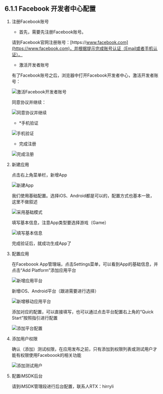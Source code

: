 ## 6.1.1 Facebook 开发者中心配置

1. 注册Facebook账号

    * 首先，需要先注册Facebook账号。

    请到Facebook官网注册账号：[https:\/\/www.facebook.com](https://www.facebook.com)，并根据提示完成账号认证（Email或者手机认证）。

    * 激活开发者账号

    有了Facebook账号之后，浏览器中打开Facebook开发者中心，激活开发者账号：

    ![激活Facebook开发者账号](../../assets/Images/Facebook/facebook_register_developer.png)

    同意协议并继续：

    ![同意协议并继续](../../assets/Images/Facebook/facebook_register_developer_confirm.png)

    * \*手机验证

    ![手机验证](../../assets/Images/Facebook/facebook_register_developer_confirm_cellphone.png)

    * 完成注册

    ![完成注册](../../assets/Images/Facebook/facebook_register_developer_done.png)

2. 新建应用

    点击右上角菜单栏，新增App

    ![新建App](../../assets/Images/Facebook/facebook_add_new_app.png)

    我们使用基础配置。选择iOS、Android都是可以的，配置方式也基本一致，这里不做叙述

    ![采用基础模式](../../assets/Images/Facebook/facebook_add_basic.png)

    填写基本信息，注意App类型要选择游戏（Game）

    ![填写基本信息](../../assets/Images/Facebook/facebook_add_basic_app.png)

    完成验证后，就成功生成App了

4. 配置应用

    在Faceboook App管理端，点击Settings菜单，可以看到App的基础信息，并点击“Add Platform”添加应用平台
  
    ![新增应用平台](../../assets/Images/Facebook/facebook_add_platform.png)

    新增iOS、Android平台（跟进需要进行选择）

    ![新增移动应用平台](../../assets/Images/Facebook/facebook_add_platform_mobile.png)

    添加对应的配置，可以直接填写，也可以通过点击平台配置右上角的“Quick Start”按照指引进行配置

    ![添加平台配置](../../assets/Images/Facebook/facebook_add_platform_config.png)

5. 添加用户权限

    确认（添加）测试权限，在应用发布之前，只有添加到权限列表或测试用户才能有权限使用Faceboook的相关功能

    ![添加测试用户](../../assets/Images/Facebook/facebook_add_roles.png)

6. 配置iMSDK后台

    请到iMSDK管理段进行后台配置，联系人RTX：hirryli


